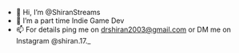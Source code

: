 - 👋 Hi, I’m @ShiranStreams
- 👀 I’m a part time Indie Game Dev
- 📫 For details ping me on drshiran2003@gmail.com or DM me on Instagram @shiran.17._

<!---
ShiranStreams/ShiranStreams is a ✨ special ✨ repository because its `README.md` (this file) appears on your GitHub profile.
You can click the Preview link to take a look at your changes.
--->
